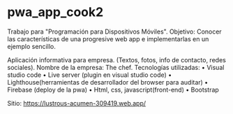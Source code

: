 # pwa_app_cook2

Trabajo para "Programación para Dispositivos Móviles".
Objetivo: Conocer las características de una progresive web app e implementarlas en un ejemplo sencillo.

Aplicación informativa para empresa. (Textos, fotos, info de contacto, redes sociales).
Nombre de la empresa: The chef.
Tecnologías utilizadas:
•	Visual studio code
•	Live server (plugin en visual studio code)
•	Lighthouse(herramientas de desarrollador del browser para auditar)
•	Firebase (deploy de la pwa)
•	Html, css, javascript(front-end)
•	Bootstrap


Sitio: https://lustrous-acumen-309419.web.app/
